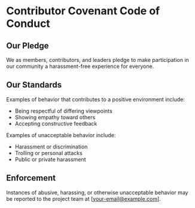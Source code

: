 # Contributor Covenant Code of Conduct

## Our Pledge
We as members, contributors, and leaders pledge to make participation in our community a harassment-free experience for everyone.

## Our Standards
Examples of behavior that contributes to a positive environment include:
- Being respectful of differing viewpoints
- Showing empathy toward others
- Accepting constructive feedback

Examples of unacceptable behavior include:
- Harassment or discrimination
- Trolling or personal attacks
- Public or private harassment

## Enforcement
Instances of abusive, harassing, or otherwise unacceptable behavior may be reported to the project team at [your-email@example.com].
